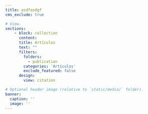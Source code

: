 ```yaml
---
title: asdfasdgf
cms_exclude: true

# View.
sections:
    - block: collection
      content:
      title: Artículos
      text: ""
      filters:
        folders:
          - publication
        categories: 'Artículos'
        exclude_featured: false
      design:
        view: citation

# Optional header image (relative to `static/media/` folder).
banner:
  caption: ''
  image: ''
---
```

